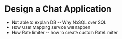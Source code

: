 # Design a Chat Application
- Not able to explain DB -- Why NoSQL over SQL
- How User Mapping service will happen
- How Rate limiter -- how to create custom RateLimiter